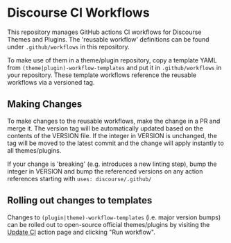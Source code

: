 # Discourse CI Workflows

This repository manages GitHub actions CI workflows for Discourse Themes and Plugins. The 'reusable workflow' definitions can be found under `.github/workflows` in this repository.

To make use of them in a theme/plugin repository, copy a template YAML from `(theme|plugin)-workflow-templates` and put it in `.github/workflows` in your repository. These template
workflows reference the reusable workflows via a versioned tag.

## Making Changes

To make changes to the reusable workflows, make the change in a PR and merge it. The version tag will be automatically updated based on the contents of the VERSION file. If the integer in VERSION
is unchanged, the tag will be moved to the latest commit and the change will apply instantly to all themes/plugins.

If your change is 'breaking' (e.g. introduces a new linting step), bump the integer in VERSION and bump the referenced versions on any action references starting with `uses: discourse/.github/`

## Rolling out changes to templates

Changes to `(plugin|theme)-workflow-templates` (i.e. major version bumps) can be rolled out to open-source official themes/plugins by visiting the
[Update CI](https://github.com/discourse/.github/actions/workflows/update_ci.yml) action page and clicking "Run workflow". 

